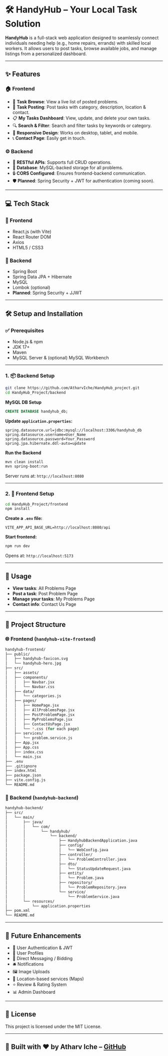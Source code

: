 # 🛠️ HandyHub – Your Local Task Solution

**HandyHub** is a full-stack web application designed to seamlessly connect individuals needing help (e.g., home repairs, errands) with skilled local workers. It allows users to post tasks, browse available jobs, and manage listings from a personalized dashboard.

---

## ✨ Features

### 🏠 Frontend
- 🔎 **Task Browse**: View a live list of posted problems.
- 📝 **Task Posting**: Post tasks with category, description, location & contact.
- 📋 **My Tasks Dashboard**: View, update, and delete your own tasks.
- 🔍 **Search & Filter**: Search and filter tasks by keywords or category.
- 📱 **Responsive Design**: Works on desktop, tablet, and mobile.
- 📞 **Contact Page**: Easily get in touch.

### ⚙️ Backend
- 🔗 **RESTful APIs**: Supports full CRUD operations.
- 💾 **Database**: MySQL-backed storage for all problems.
- 🔒 **CORS Configured**: Ensures frontend-backend communication.
- 🛡️ **Planned**: Spring Security + JWT for authentication (coming soon).

---

## 💻 Tech Stack

### 🎨 Frontend
- React.js (with Vite)
- React Router DOM
- Axios
- HTML5 / CSS3

### 🌳 Backend
- Spring Boot
- Spring Data JPA + Hibernate
- MySQL
- Lombok (optional)
- **Planned**: Spring Security + JJWT

---

## 🛠️ Setup and Installation

### ✅ Prerequisites
- Node.js & npm
- JDK 17+
- Maven
- MySQL Server & (optional) MySQL Workbench

---

### 1. 📦 Backend Setup

```bash
git clone https://github.com/AtharvIche/HandyHub_project.git
cd HandyHub_Project/backend
```

**MySQL DB Setup**

```sql
CREATE DATABASE handyhub_db;
```

**Update `application.properties`:**

```properties
spring.datasource.url=jdbc:mysql://localhost:3306/handyhub_db
spring.datasource.username=User_Name
spring.datasource.password=Your_Password
spring.jpa.hibernate.ddl-auto=update
```

**Run the Backend**

```bash
mvn clean install
mvn spring-boot:run
```

Server runs at: `http://localhost:8080`

---

### 2. 🎯 Frontend Setup

```bash
cd HandyHub_Project/frontend
npm install
```

**Create a `.env` file:**

```env
VITE_APP_API_BASE_URL=http://localhost:8080/api
```

**Start frontend:**

```bash
npm run dev
```

Opens at: `http://localhost:5173`

---

## 🚀 Usage

- **View tasks**: All Problems Page  
- **Post a task**: Post Problem Page  
- **Manage your tasks**: My Problems Page  
- **Contact info**: Contact Us Page

---

## 📂 Project Structure

### 🌐 Frontend (`handyhub-vite-frontend`)

```bash
handyhub-frontend/
├── public/
│   ├── handyhub-favicon.svg
│   └── handyhub-hero.jpg
├── src/
│   ├── assets/
│   ├── components/
│   │   ├── Navbar.jsx
│   │   └── Navbar.css
│   ├── data/
│   │   └── categories.js
│   ├── pages/
│   │   ├── HomePage.jsx
│   │   ├── AllProblemsPage.jsx
│   │   ├── PostProblemPage.jsx
│   │   ├── MyProblemsPage.jsx
│   │   ├── ContactUsPage.jsx
│   │   └── *.css (for each page)
│   ├── services/
│   │   └── problem.service.js
│   ├── App.jsx
│   ├── App.css
│   ├── index.css
│   └── main.jsx
├── .env
├── .gitignore
├── index.html
├── package.json
├── vite.config.js
└── README.md
```

### 📁 Backend (`handyhub-backend`)

```bash
handyhub-backend/
├── src/
│   └── main/
│       ├── java/
│       │   └── com/
│       │       └── handyhub/
│       │           └── backend/
│       │               ├── HandyhubBackendApplication.java
│       │               ├── config/
│       │               │   └── WebConfig.java
│       │               ├── controller/
│       │               │   └── ProblemController.java
│       │               ├── dto/
│       │               │   └── StatusUpdateRequest.java
│       │               ├── entity/
│       │               │   └── Problem.java
│       │               ├── repository/
│       │               │   └── ProblemRepository.java
│       │               └── service/
│       │                   └── ProblemService.java
│       └── resources/
│           └── application.properties
├── pom.xml
└── README.md
```

---

## 🌱 Future Enhancements

- 🔐 User Authentication & JWT  
- 👥 User Profiles  
- 📩 Direct Messaging / Bidding  
- 🛎️ Notifications  
- 🖼️ Image Uploads  
- 📍 Location-based services (Maps)  
- ⭐ Review & Rating System  
- 📊 Admin Dashboard  

---

## 📄 License

This project is licensed under the MIT License.

---

## 🔗 Built with ❤️ by Atharv Iche – [GitHub](https://github.com/AtharvIche)

